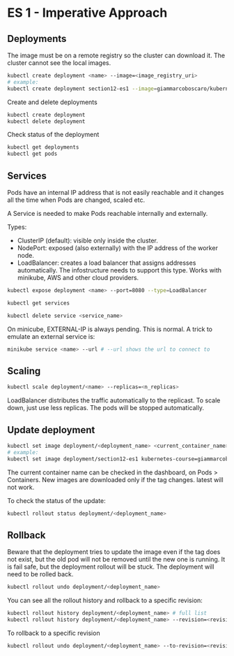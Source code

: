 # ES 1 - Imperative Approach

## Deployments

The image must be on a remote registry so the cluster can download it. The cluster cannot see the local images.

```bash
kubectl create deployment <name> --image=<image_registry_uri>
# example:
kubectl create deployment section12-es1 --image=giammarcoboscaro/kubernetes-course:section12-es1
```

Create and delete deployments

```bash
kubectl create deployment
kubectl delete deployment
```

Check status of the deployment

```bash
kubectl get deployments
kubectl get pods
```

## Services

Pods have an internal IP address that is not easily reachable and it changes all the time when Pods are changed, scaled etc.

A Service is needed to make Pods reachable internally and externally.

Types:

* ClusterIP (default): visible only inside the cluster.
* NodePort: exposed (also externally) with the IP address of the worker node.
* LoadBalancer: creates a load balancer that assigns addresses automatically. The infostructure needs to support this type. Works with minikube, AWS and other cloud providers.

```bash
kubectl expose deployment <name> --port=8080 --type=LoadBalancer
```

```bash
kubectl get services
```

```bash
kubectl delete service <service_name>
```

On minicube, EXTERNAL-IP is always pending. This is normal. A trick to emulate an external service is:

```bash
minikube service <name> --url # --url shows the url to connect to
```

## Scaling

```bash
kubectl scale deployment/<name> --replicas=<n_replicas>
```

LoadBalancer distributes the traffic automatically to the replicast. To scale down, just use less replicas. The pods will be stopped automatically.

## Update deployment

```bash
kubectl set image deployment/<deployment_name> <current_container_name>=<new_image_url>
# example:
kubectl set image deployment/section12-es1 kubernetes-course=giammarcoboscaro/kubernetes-course:section12-es1-v2
```

The current container name can be checked in the dashboard, on Pods > Containers.
New images are downloaded only if the tag changes. latest will not work.

To check the status of the update:

```bash
kubectl rollout status deployment/<deployment_name>
```

## Rollback

Beware that the deployment tries to update the image even if the tag does not exist, but the old pod will not be removed until the new one is running. It is fail safe, but the deployment rollout will be stuck. The deployment will need to be rolled back.

```bash
kubectl rollout undo deployment/<deployment_name>
```

You can see all the rollout history and rollback to a specific revision:

```bash
kubectl rollout history deployment/<deployment_name> # full list
kubectl rollout history deployment/<deployment_name> --revision=<revision_number> # specific revision
```

To rollback to a specific revision

```bash
kubectl rollout undo deployment/<deployment_name> --to-revision=<revision_number>
```

